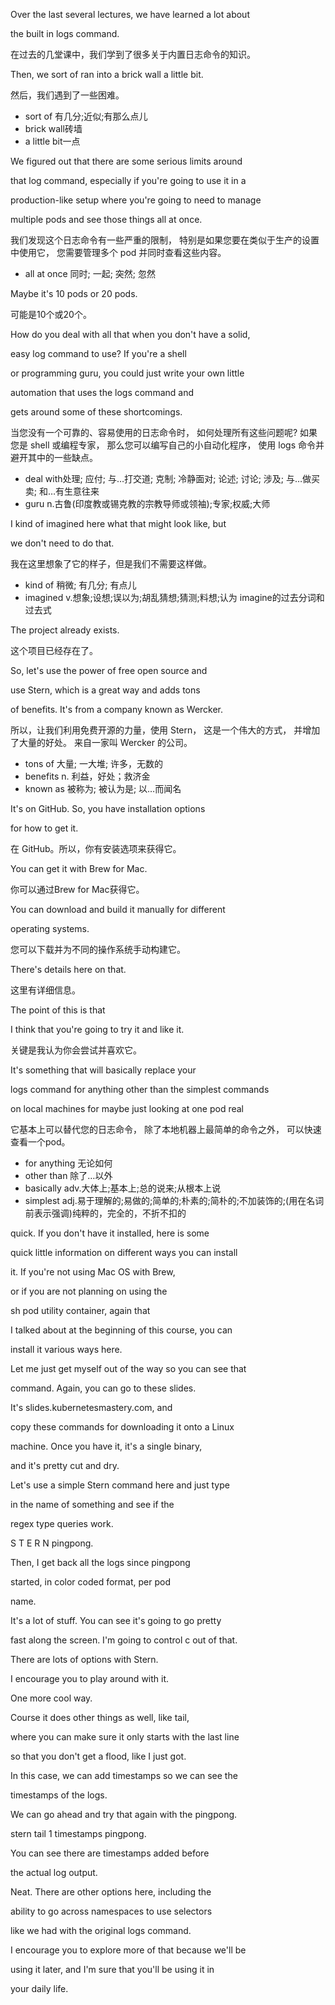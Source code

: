 Over the last several lectures, we have learned a lot about

the built in logs command.

在过去的几堂课中，我们学到了很多关于内置日志命令的知识。

Then, we sort of ran into a brick wall a little bit.

然后，我们遇到了一些困难。
* sort of 有几分;近似;有那么点儿
* brick wall砖墙
* a little bit一点

We figured out that there are some serious limits around

that log command, especially if you're going to use it in a

production-like setup where you're going to need to manage

multiple pods and see those things all at once.

我们发现这个日志命令有一些严重的限制，
特别是如果您要在类似于生产的设置中使用它，
您需要管理多个 pod 并同时查看这些内容。
* all at once 同时; 一起; 突然; 忽然

Maybe it's 10 pods or 20 pods.

可能是10个或20个。

How do you deal with all that when you don't have a solid,

easy log command to use? If you're a shell

or programming guru, you could just write your own little

automation that uses the logs command and

gets around some of these shortcomings.

当您没有一个可靠的、容易使用的日志命令时，
如何处理所有这些问题呢?
如果您是 shell 或编程专家，
那么您可以编写自己的小自动化程序，
使用 logs 命令并避开其中的一些缺点。
* deal with处理; 应付; 与…打交道; 克制; 冷静面对; 论述; 讨论; 涉及; 与…做买卖; 和…有生意往来
* guru n.古鲁(印度教或锡克教的宗教导师或领袖);专家;权威;大师

I kind of imagined here what that might look like, but

we don't need to do that.

我在这里想象了它的样子，但是我们不需要这样做。
* kind of 稍微; 有几分; 有点儿
* imagined v.想象;设想;误以为;胡乱猜想;猜测;料想;认为
imagine的过去分词和过去式

The project already exists.

这个项目已经存在了。

So, let's use the power of free open source and

use Stern, which is a great way and adds tons

of benefits. It's from a company known as Wercker.

所以，让我们利用免费开源的力量，使用 Stern，
这是一个伟大的方式，
并增加了大量的好处。
来自一家叫 Wercker 的公司。
* tons of 大量; 一大堆; 许多，无数的
* benefits n. 利益，好处；救济金
* known as 被称为; 被认为是; 以…而闻名

It's on GitHub. So, you have installation options

for how to get it.

在 GitHub。所以，你有安装选项来获得它。

You can get it with Brew for Mac.

你可以通过Brew for Mac获得它。

You can download and build it manually for different

operating systems.

您可以下载并为不同的操作系统手动构建它。

There's details here on that.

这里有详细信息。

The point of this is that

I think that you're going to try it and like it.

关键是我认为你会尝试并喜欢它。

It's something that will basically replace your

logs command for anything other than the simplest commands

on local machines for maybe just looking at one pod real

它基本上可以替代您的日志命令，
除了本地机器上最简单的命令之外，
可以快速查看一个pod。
* for anything 无论如何
* other than 除了…以外
* basically adv.大体上;基本上;总的说来;从根本上说
* simplest adj.易于理解的;易做的;简单的;朴素的;简朴的;不加装饰的;(用在名词前表示强调)纯粹的，完全的，不折不扣的

quick. If you don't have it installed, here is some

quick little information on different ways you can install

it. If you're not using Mac OS with Brew,

or if you are not planning on using the

sh pod utility container, again that

I talked about at the beginning of this course, you can

install it various ways here.

Let me just get myself out of the way so you can see that

command. Again, you can go to these slides.

It's slides.kubernetesmastery.com, and

copy these commands for downloading it onto a Linux

machine. Once you have it, it's a single binary,

and it's pretty cut and dry.

Let's use a simple Stern command here and just type

in the name of something and see if the

regex type queries work.

S T E R N pingpong.

Then, I get back all the logs since pingpong

started, in color coded format, per pod

name.

It's a lot of stuff. You can see it's going to go pretty

fast along the screen. I'm going to control c out of that.

There are lots of options with Stern.

I encourage you to play around with it.

One more cool way.

Course it does other things as well, like tail,

where you can make sure it only starts with the last line

so that you don't get a flood, like I just got.

In this case, we can add timestamps so we can see the

timestamps of the logs.

We can go ahead and try that again with the pingpong.

stern tail 1 timestamps pingpong.

You can see there are timestamps added before

the actual log output.

Neat. There are other options here, including the

ability to go across namespaces to use selectors

like we had with the original logs command.

I encourage you to explore more of that because we'll be

using it later, and I'm sure that you'll be using it in

your daily life.